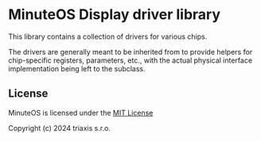 # MinuteOS Display driver library

This library contains a collection of drivers for various chips.

The drivers are generally meant to be inherited from to provide helpers for
chip-specific registers, parameters, etc., with the actual physical interface
implementation being left to the subclass.

## License

MinuteOS is licensed under the [MIT License](./LICENSE.txt)

Copyright (c) 2024 triaxis s.r.o.
